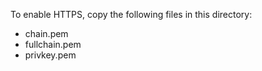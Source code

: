 To enable HTTPS, copy the following files in this directory:

- chain.pem
- fullchain.pem
- privkey.pem
